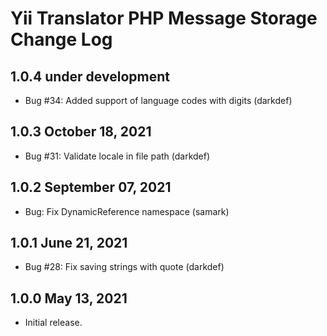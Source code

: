 # Yii Translator PHP Message Storage Change Log


## 1.0.4 under development

- Bug #34: Added support of language codes with digits (darkdef)

## 1.0.3 October 18, 2021

- Bug #31: Validate locale in file path (darkdef)

## 1.0.2 September 07, 2021

- Bug: Fix DynamicReference namespace (samark)

## 1.0.1 June 21, 2021

- Bug #28: Fix saving strings with quote (darkdef)

## 1.0.0 May 13, 2021

- Initial release.
